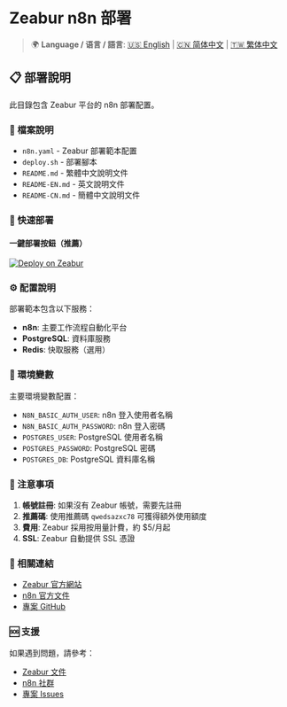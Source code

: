 # Zeabur n8n 部署

> 🌍 **Language / 语言 / 語言**: [🇺🇸 English](./README-EN.md) | [🇨🇳 简体中文](./README-CN.md) | [🇹🇼 繁体中文](./README.md)

## 📋 部署說明

此目錄包含 Zeabur 平台的 n8n 部署配置。

### 📁 檔案說明

* `n8n.yaml` - Zeabur 部署範本配置
* `deploy.sh` - 部署腳本
* `README.md` - 繁體中文說明文件
* `README-EN.md` - 英文說明文件
* `README-CN.md` - 簡體中文說明文件

### 🚀 快速部署

#### 一鍵部署按鈕（推薦）

[![Deploy on Zeabur](https://zeabur.com/button.svg)](https://zeabur.com/templates/0TUVZ7?referralCode=qwedsazxc78)

### ⚙️ 配置說明

部署範本包含以下服務：

* **n8n**: 主要工作流程自動化平台
* **PostgreSQL**: 資料庫服務
* **Redis**: 快取服務（選用）

### 🔧 環境變數

主要環境變數配置：

* `N8N_BASIC_AUTH_USER`: n8n 登入使用者名稱
* `N8N_BASIC_AUTH_PASSWORD`: n8n 登入密碼
* `POSTGRES_USER`: PostgreSQL 使用者名稱
* `POSTGRES_PASSWORD`: PostgreSQL 密碼
* `POSTGRES_DB`: PostgreSQL 資料庫名稱

### 📝 注意事項

1. **帳號註冊**: 如果沒有 Zeabur 帳號，需要先註冊
2. **推薦碼**: 使用推薦碼 `qwedsazxc78` 可獲得額外使用額度
3. **費用**: Zeabur 採用按用量計費，約 $5/月起
4. **SSL**: Zeabur 自動提供 SSL 憑證

### 🔗 相關連結

* [Zeabur 官方網站](https://zeabur.com/)
* [n8n 官方文件](https://docs.n8n.io/)
* [專案 GitHub](https://github.com/qwedsazxc78/ai-automation-n8n)

### 🆘 支援

如果遇到問題，請參考：

* [Zeabur 文件](https://zeabur.com/docs)
* [n8n 社群](https://community.n8n.io/)
* [專案 Issues](https://github.com/qwedsazxc78/ai-automation-n8n/issues)
